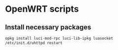 # OpenWRT scripts

## Install necessary packages

```bash
opkg install luci-mod-rpc luci-lib-ipkg luasocket
/etc/init.d/uhttpd restart
```
